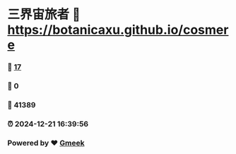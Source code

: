 # 三界宙旅者 :link: https://botanicaxu.github.io/cosmere 
### :page_facing_up: [17](https://botanicaxu.github.io/cosmere/tag.html) 
### :speech_balloon: 0 
### :hibiscus: 41389 
### :alarm_clock: 2024-12-21 16:39:56 
### Powered by :heart: [Gmeek](https://github.com/Meekdai/Gmeek)
